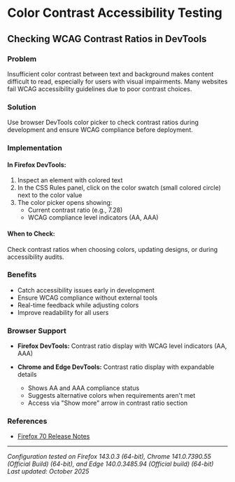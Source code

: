 # Color Contrast Accessibility Testing

## Checking WCAG Contrast Ratios in DevTools

### Problem

Insufficient color contrast between text and background makes content difficult to read, especially for users with visual impairments. Many websites fail WCAG accessibility guidelines due to poor contrast choices.

### Solution

Use browser DevTools color picker to check contrast ratios during development and ensure WCAG compliance before deployment.

### Implementation

#### In Firefox DevTools:

1. Inspect an element with colored text
2. In the CSS Rules panel, click on the color swatch (small colored circle) next to the color value
3. The color picker opens showing:
   - Current contrast ratio (e.g., 7.28)
   - WCAG compliance level indicators (AA, AAA)

#### When to Check:

Check contrast ratios when choosing colors, updating designs, or during accessibility audits.

### Benefits

- Catch accessibility issues early in development
- Ensure WCAG compliance without external tools
- Real-time feedback while adjusting colors
- Improve readability for all users

### Browser Support

- **Firefox DevTools:** Contrast ratio display with WCAG level indicators (AA, AAA)

- **Chrome and Edge DevTools:** Contrast ratio display with expandable details
  - Shows AA and AAA compliance status
  - Suggests alternative colors when requirements aren't met
  - Access via "Show more" arrow in contrast ratio section

### References

- [Firefox 70 Release Notes](https://hacks.mozilla.org/2019/10/firefox-70-a-bountiful-release-for-all/)

---

_Configuration tested on Firefox 143.0.3 (64-bit), Chrome 141.0.7390.55 (Official Build) (64-bit), and Edge 140.0.3485.94 (Official build) (64-bit)_\
_Last updated: October 2025_
